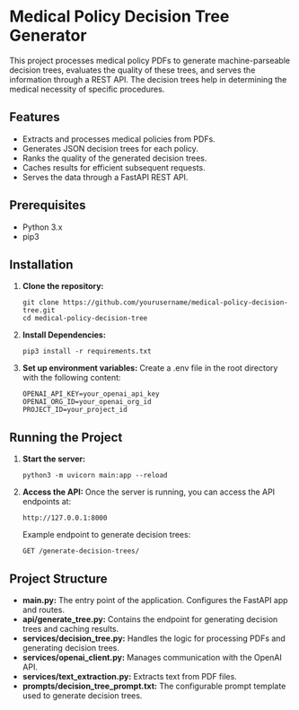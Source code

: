 # Medical Policy Decision Tree Generator

This project processes medical policy PDFs to generate machine-parseable decision trees, evaluates the quality of these trees, and serves the information through a REST API. The decision trees help in determining the medical necessity of specific procedures.

## Features
- Extracts and processes medical policies from PDFs.
- Generates JSON decision trees for each policy.
- Ranks the quality of the generated decision trees.
- Caches results for efficient subsequent requests.
- Serves the data through a FastAPI REST API.

## Prerequisites
- Python 3.x
- pip3

## Installation

1. **Clone the repository:**
    ```
    git clone https://github.com/yourusername/medical-policy-decision-tree.git
    cd medical-policy-decision-tree
    ```
2. **Install Dependencies:**
    ```
    pip3 install -r requirements.txt
    ```
3. **Set up environment variables:**
    Create a .env file in the root directory with the following content:
    ```
    OPENAI_API_KEY=your_openai_api_key
    OPENAI_ORG_ID=your_openai_org_id
    PROJECT_ID=your_project_id
    ```

## Running the Project

1. **Start the server:**
    ```
    python3 -m uvicorn main:app --reload
    ```
2. **Access the API:**
    Once the server is running, you can access the API endpoints at:
    ```
    http://127.0.0.1:8000
    ```
    Example endpoint to generate decision trees:
    ```
    GET /generate-decision-trees/
    ```

## Project Structure

- **main.py:** The entry point of the application. Configures the FastAPI app and routes.
- **api/generate_tree.py:** Contains the endpoint for generating decision trees and caching results.
- **services/decision_tree.py:** Handles the logic for processing PDFs and generating decision trees.
- **services/openai_client.py:** Manages communication with the OpenAI API.
- **services/text_extraction.py:** Extracts text from PDF files.
- **prompts/decision_tree_prompt.txt:** The configurable prompt template used to generate decision trees.